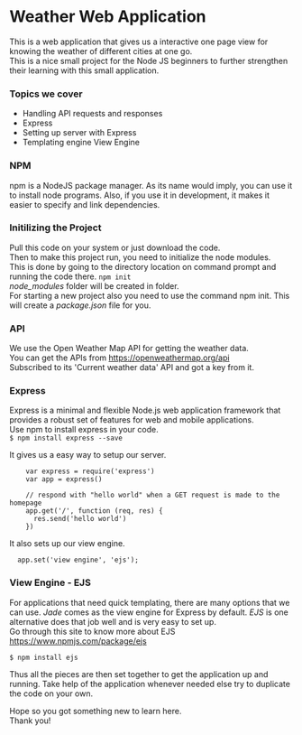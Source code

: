 # Weather Web Application 

This is a web application that gives us a interactive one page view for knowing the weather of different cities at one go.  
This is a nice small project for the Node JS beginners to further strengthen their learning with this small application.  

### Topics we cover  
- Handling API requests and responses  
- Express   
- Setting up server with Express  
- Templating engine View Engine  

### NPM  
npm is a NodeJS package manager. As its name would imply, you can use it to install node programs. Also, if you use it in development, it makes it easier to specify and link dependencies.  

### Initilizing the Project  
Pull this code on your system or just download the code.  
Then to make this project run, you need to initialize the node modules.  
This is done by going to the directory location on command prompt and running the code there. `npm init`  
*node_modules* folder will be created in folder.  
For starting a new project also you need to use the command npm init. This will create a *package.json* file for you.  

### API  
We use the Open Weather Map API for getting the weather data.  
You can get the APIs from https://openweathermap.org/api  
Subscribed to its 'Current weather data' API and got a key from it.  

### Express 
Express is a minimal and flexible Node.js web application framework that provides a robust set of features for web and mobile applications.  
Use npm to install express in your code.  
`$ npm install express --save`  

It gives us a easy way to setup our server.   
```
    var express = require('express')
    var app = express()

    // respond with "hello world" when a GET request is made to the homepage
    app.get('/', function (req, res) {
      res.send('hello world')
    })
```

It also sets up our view engine.  
```
  app.set('view engine', 'ejs');
```

### View Engine - EJS
For applications that need quick templating, there are many options that we can use. *Jade* comes as the view engine for Express by default. *EJS* is one alternative does that job well and is very easy to set up.  
Go through this site to know more about EJS https://www.npmjs.com/package/ejs

`$ npm install ejs`  


Thus all the pieces are then set together to get the application up and running. Take help of the application whenever needed else try to duplicate the code on your own.


Hope so you got something new to learn here.  
Thank you!



